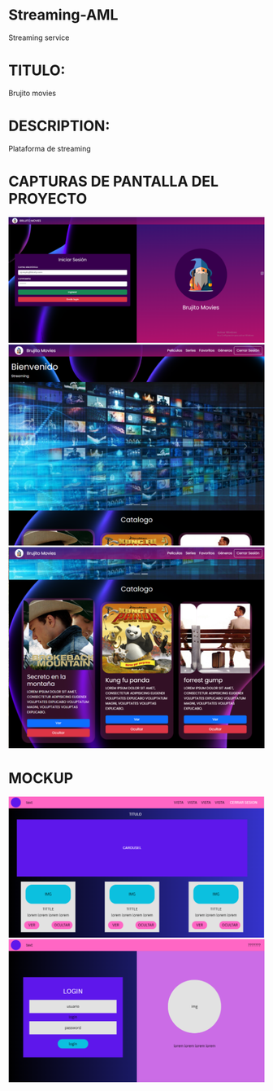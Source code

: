 # Streaming-AML
Streaming service

# TITULO: 
Brujito movies

# DESCRIPTION: 
Plataforma de streaming

#  CAPTURAS DE PANTALLA DEL PROYECTO
![alt text](assets/readme/image1.png)
![alt text](assets/readme/image2.png)
![alt text](assets/readme/image3.png)

# MOCKUP
![alt text](assets/readme/home.png)
![alt text](assets/readme/login.png)